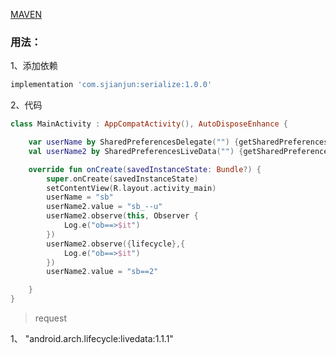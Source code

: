 [MAVEN](https://bintray.com/sjianjun/maven)
### 用法：
1、添加依赖
```groovy
implementation 'com.sjianjun:serialize:1.0.0'
```
2、代码

```kotlin
class MainActivity : AppCompatActivity(), AutoDisposeEnhance {

    var userName by SharedPreferencesDelegate("") {getSharedPreferences("common", Context.MODE_PRIVATE)}
    val userName2 by SharedPreferencesLiveData("") {getSharedPreferences("common", Context.MODE_PRIVATE)}

    override fun onCreate(savedInstanceState: Bundle?) {
        super.onCreate(savedInstanceState)
        setContentView(R.layout.activity_main)
        userName = "sb"
        userName2.value = "sb_--u"
        userName2.observe(this, Observer {
            Log.e("ob==>$it")
        })
        userName2.observe({lifecycle},{
            Log.e("ob==>$it")
        })
        userName2.value = "sb==2"

    }
}
```
>request

1、 "android.arch.lifecycle:livedata:1.1.1"
